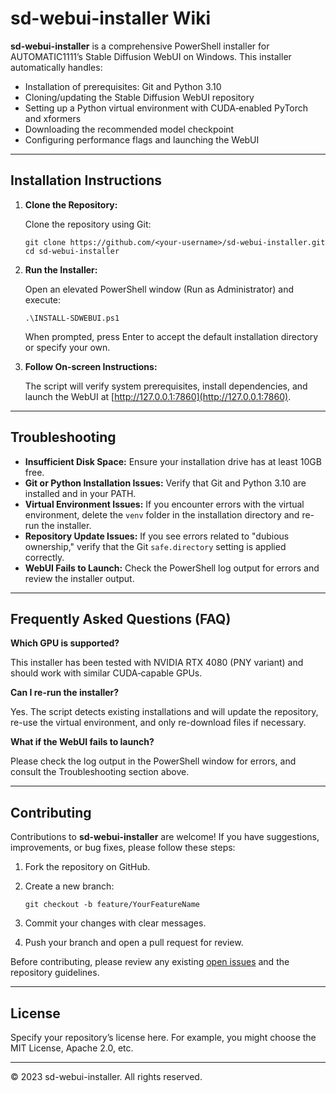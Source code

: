 sd-webui-installer Wiki
=======================

**sd-webui-installer** is a comprehensive PowerShell installer for AUTOMATIC1111’s Stable Diffusion WebUI on Windows. This installer automatically handles:

*   Installation of prerequisites: Git and Python 3.10
*   Cloning/updating the Stable Diffusion WebUI repository
*   Setting up a Python virtual environment with CUDA‑enabled PyTorch and xformers
*   Downloading the recommended model checkpoint
*   Configuring performance flags and launching the WebUI

* * *

Installation Instructions
-------------------------

1.  **Clone the Repository:**
    
    Clone the repository using Git:
    
        git clone https://github.com/<your-username>/sd-webui-installer.git
        cd sd-webui-installer
    
2.  **Run the Installer:**
    
    Open an elevated PowerShell window (Run as Administrator) and execute:
    
        .\INSTALL-SDWEBUI.ps1
    
    When prompted, press Enter to accept the default installation directory or specify your own.
    
3.  **Follow On-screen Instructions:**
    
    The script will verify system prerequisites, install dependencies, and launch the WebUI at [http://127.0.0.1:7860](http://127.0.0.1:7860).
    

* * *

Troubleshooting
---------------

*   **Insufficient Disk Space:** Ensure your installation drive has at least 10GB free.
*   **Git or Python Installation Issues:** Verify that Git and Python 3.10 are installed and in your PATH.
*   **Virtual Environment Issues:** If you encounter errors with the virtual environment, delete the `venv` folder in the installation directory and re-run the installer.
*   **Repository Update Issues:** If you see errors related to "dubious ownership," verify that the Git `safe.directory` setting is applied correctly.
*   **WebUI Fails to Launch:** Check the PowerShell log output for errors and review the installer output.

* * *

Frequently Asked Questions (FAQ)
--------------------------------

**Which GPU is supported?**

This installer has been tested with NVIDIA RTX 4080 (PNY variant) and should work with similar CUDA‑capable GPUs.

**Can I re-run the installer?**

Yes. The script detects existing installations and will update the repository, re-use the virtual environment, and only re-download files if necessary.

**What if the WebUI fails to launch?**

Please check the log output in the PowerShell window for errors, and consult the Troubleshooting section above.

* * *

Contributing
------------

Contributions to **sd-webui-installer** are welcome! If you have suggestions, improvements, or bug fixes, please follow these steps:

1.  Fork the repository on GitHub.
2.  Create a new branch:
    
        git checkout -b feature/YourFeatureName
    
3.  Commit your changes with clear messages.
4.  Push your branch and open a pull request for review.

Before contributing, please review any existing [open issues](https://github.com/<your-username>/sd-webui-installer/issues) and the repository guidelines.

* * *

License
-------

Specify your repository’s license here. For example, you might choose the MIT License, Apache 2.0, etc.

* * *

© 2023 sd-webui-installer. All rights reserved.
